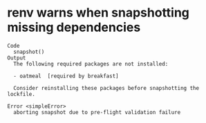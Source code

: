 # renv warns when snapshotting missing dependencies

    Code
      snapshot()
    Output
      The following required packages are not installed:
      
      - oatmeal  [required by breakfast]
      
      Consider reinstalling these packages before snapshotting the lockfile.
      
    Error <simpleError>
      aborting snapshot due to pre-flight validation failure

